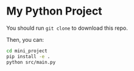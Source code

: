 # My Python Project

You should run `git clone` to download this repo.

Then, you can:

```bash
cd mini_project
pip install -e .
python src/main.py
```
